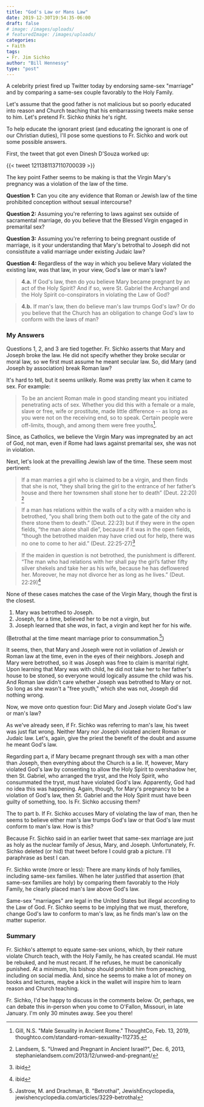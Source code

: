 ```yaml
---
title: "God's Law or Mans Law"
date: 2019-12-30T19:54:35-06:00
draft: false
# image: /images/uploads/
# featuredImage: /images/uploads/
categories:
- Faith
tags:
- Fr. Jim Sichko
author: "Bill Hennessy"
type: "post"
---
```


A celebrity priest fired up Twitter today by endorsing same-sex "marriage" and by comparing a same-sex couple favorably to the Holy Family. 

Let's assume that the good father is not malicious but so poorly educated into reason and Church teaching that his embarrassing tweets make sense to him. Let's pretend Fr. Sichko *thinks* he's right. 

To help educate the ignorant priest (and educating the ignorant is one of our Christian duties), I'll pose some questions to Fr. Sichko and work out some possible answers. 

First, the tweet that got even Dinesh D'Souza worked up:

{{< tweet 1211381137110700039 >}}

The key point Father seems to be making is that the Virgin Mary's pregnancy was a violation of the law of the time. 

**Question 1:** Can you cite any evidence that Roman or Jewish law of the time prohibited conception without sexual intercourse? 

**Question 2:** Assuming you're referring to laws against sex outside of sacramental marriage, do you believe that the Blessed Virgin engaged in premarital sex? 

**Question 3:** Assuming you're referring to being pregnant oustide of marriage, is it your understanding that Mary's betrothal to Joseph did not consistitute a valid marriage under existing Judaic law? 

**Question 4:** Regardless of the way in which you believe Mary violated the existing law, was that law, in your view, God's law or man's law?

> **4.a.** If God's law, then do you believe Mary became pregnant by an act of the Holy Spirit? And if so, were St. Gabriel the Archangel and the Holy Spirit co-conspirators in violating the Law of God? 

> **4.b.** If man's law, then do believe man's law trumps God's law? Or do you believe that the Church has an obligation to change God's law to conform with the laws of man?


### My Answers

Questions 1, 2, and 3 are tied together. Fr. Sichko asserts that Mary and Joseph broke the law. He did not specify whether they broke secular or moral law, so we first must assume he meant secular law. So, did Mary (and Joseph by association) break Roman law?

It's hard to tell, but it seems unlikely. Rome was pretty lax when it came to sex. For example:

> To be an ancient Roman male in good standing meant you initiated penetrating acts of sex. Whether you did this with a female or a male, slave or free, wife or prostitute, made little difference -- as long as you were not on the receiving end, so to speak. Certain people were off-limits, though, and among them were free youths[^1].

Since, as Catholics, we believe the Virgin Mary was impregnated by an act of God, not man, even if Rome had laws against premarital sex, she was not in violation. 

Next, let's look at the prevailling Jewish law of the time. These seem most pertinent:

> If a man marries a girl who is claimed to be a virgin, and then finds that she is not, “they shall bring the girl to the entrance of her father’s house and there her townsmen shall stone her to death” (Deut. 22:20) [^2]

> If a man has relations within the walls of a city with a maiden who is betrothed, “you shall bring them both out to the gate of the city and there stone them to death.” (Deut. 22:23) but if they were in the open fields, “the man alone shall die”, because if it was in the open fields, “though the betrothed maiden may have cried out for help, there was no one to come to her aid.” (Deut. 22:25-27)[^3]

> If the maiden in question is not betrothed, the punishment is different. “The man who had relations with her shall pay the girl’s father fifty silver shekels and take her as his wife, because he has deflowered her. Moreover, he may not divorce her as long as he lives.” (Deut. 22:29)[^4]

None of these cases matches the case of the Virgin Mary, though the first is the closest. 

1. Mary was betrothed to Joseph.
2. Joseph, for a time, believed her to be not a virgin, but
3. Joseph learned that she *was*, in fact, a virgin and kept her for his wife.

(Betrothal at the time meant marriage prior to consummation.[^5])

It seems, then, that Mary and Joseph were not in voliation of Jewish or Roman law at the time, even in the eyes of their neighbors. Joseph and Mary were betrothed, so it was Joseph was free to claim is marrital right. Upon learning that Mary was with child, he did not take her to her father's house to be stoned, so everyone would logically assume the child was his. And Roman law didn't care whether Joseph was betrothed to Mary or not. So long as she wasn't a "free youth," which she was not, Joseph did nothing wrong. 

Now, we move onto question four: Did Mary and Joseph violate God's law or man's law?

As we've already seen, if Fr. Sichko was referring to man's law, his tweet was just flat wrong. Neither Mary nor Joseph violated ancient Roman or Judaic law. Let's, again, give the priest the benefit of the doubt and assume he meant God's law.

Regarding part a, if Mary became pregnant through sex with a man other than Joseph, then everything about the Church is a lie. If, however, Mary violated God's law by consenting to allow the Holy Spirit to overshadow her, then St. Gabriel, who arranged the tryst, and the Holy Spirit, who consummated the tryst, must have violated God's law. Apparently, God had no idea this was happening. Again, though, for Mary's pregnancy to be a violation of God's law, then St. Gabriel and the Holy Spirit must have been guilty of something, too. Is Fr. Sichko accusing them? 

The to part b. If Fr. Sichko accuses Mary of violating the law of man, then he seems to believe either man's law trumps God's law or that God's law must conform to man's law. How is this?

Because Fr. Sichko said in an earlier tweet that same-sex marriage are just as holy as the nuclear family of Jesus, Mary, and Joseph. Unfortunately, Fr. Sichko deleted (or hid) that tweet before I could grab a picture. I'll paraphrase as best I can. 

Fr. Sichko wrote (more or less): There are many kinds of holy families, including same-sex families. When he later justified that assertion (that same-sex families are holy) by comparing them favorably to the Holy Family, he  clearly placed man's law above God's law.

Same-sex "marriages" are legal in the United States but illegal according to the Law of God. Fr. Sichko seems to be implying that we must, therefore, change God's law to conform to man's law, as he finds man's law on the matter superior. 

### Summary

Fr. Sichko's attempt to equate same-sex unions, which, by their nature violate Church teach, with the Holy Family, he has created scandal. He must be rebuked, and he must recant. If he refuses, he must be canonically punished. At a minimum, his bishop should prohibit him from preaching, including on social media. And, since he seems to make a lot of money on books and lectures, maybe a kick in the wallet will inspire him to learn reason and Church teaching.


Fr. Sichko, I'd be happy to discuss in the comments below. Or, perhaps, we can debate this in-person when you come to O'Fallon, Missouri, in late January. I'm only 30 minutes away. See you there!


[^1]: Gill, N.S. "Male Sexuality in Ancient Rome." ThoughtCo, Feb. 13, 2019, thoughtco.com/standard-roman-sexuality-112735.
[^2]: Landsem, S. "Unwed and Pregnant in Ancient Israel?", Dec. 6, 2013, stephanielandsem.com/2013/12/unwed-and-pregnant/
[^3]: ibid
[^4]: ibid
[^5]: Jastrow, M. and Drachman, B. "Betrothal", JewishEncyclopedia, jewishencyclopedia.com/articles/3229-betrothal
